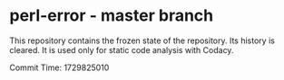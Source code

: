 # perl-error - master branch

This repository contains the frozen state of the repository.
Its history is cleared. It is used only for static code
analysis with Codacy.

Commit Time: 1729825010
